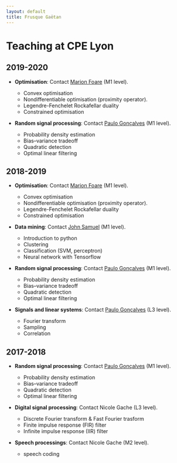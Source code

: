 ```yaml
---
layout: default
title: Frusque Gaëtan
---
```

# Teaching at CPE Lyon #

## 2019-2020 ##

* **Optimisation**: Contact [Marion Foare](http://perso.ens-lyon.fr/marion.foare/) (M1 level).
  * Convex optimisation
  * Nondifferentiable optimisation (proximity operator).
  * Legendre-Fenchelet Rockafellar duality
  * Constrained optimisation

* **Random signal processing**: Contact [Paulo Gonçalves](http://perso.ens-lyon.fr/paulo.goncalves/) (M1 level).
  * Probability density estimation
  * Bias–variance tradeoff
  * Quadratic detection
  * Optimal linear filtering

## 2018-2019 ##

* **Optimisation**: Contact [Marion Foare](http://perso.ens-lyon.fr/marion.foare/) (M1 level).
  * Convex optimisation
  * Nondifferentiable optimisation (proximity operator).
  * Legendre-Fenchelet Rockafellar duality
  * Constrained optimisation

* **Data mining**: Contact [John Samuel](https://johnsamuel.info/fr/index.html) (M1 level).
  * Introduction to python
  * Clustering
  * Classification (SVM, perceptron)
  * Neural network with Tensorflow

* **Random signal processing**: Contact [Paulo Gonçalves](http://perso.ens-lyon.fr/paulo.goncalves/) (M1 level).
  * Probability density estimation
  * Bias–variance tradeoff
  * Quadratic detection
  * Optimal linear filtering

* **Signals and linear systems**: Contact [Paulo Gonçalves](http://perso.ens-lyon.fr/paulo.goncalves/) (L3 level).
  * Fourier transform
  * Sampling
  * Correlation

## 2017-2018 ##

* **Random signal processing**: Contact [Paulo Gonçalves](http://perso.ens-lyon.fr/paulo.goncalves/) (M1 level).
  * Probability density estimation
  * Bias–variance tradeoff
  * Quadratic detection
  * Optimal linear filtering

* **Digital signal processing**: Contact Nicole Gache (L3 level).
  * Discrete Fourier transform & Fast Fourier trasform
  * Finite impulse response (FIR) filter
  * Infinite impulse response (IIR) filter

* **Speech processings**: Contact Nicole Gache (M2 level).
  * speech coding

<br/>
